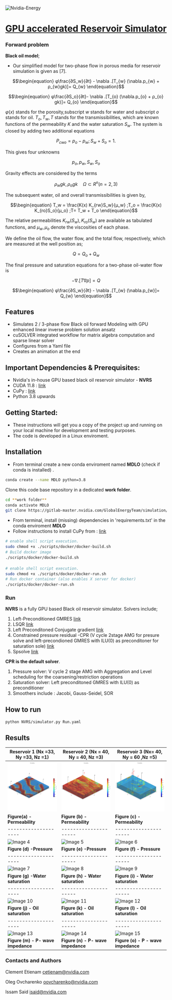 ![Nvidia-Energy](../pino_modeling/3D/Forward_problem_results/FNO/TRUE/Evolution_water_3D.gif)

# [GPU accelerated Reservoir Simulator](https://gitlab-master.nvidia.com/GlobalEnergyTeam/simulation/gpu_black_oil_reservoir_simulation)


### Forward problem
**Black oil model**;

 - Our simplified model for two-phase flow in porous media for reservoir simulation is given as [7].
```math
\begin{equation}
φ\frac{∂S_w}{∂t} - \nabla .[T_{w} (\nabla.p_{w} + ρ_{w}gk)]= Q_{w} 
\end{equation}
```
```math
\begin{equation}
φ\frac{∂S_o}{∂t}- \nabla .[T_{o} (\nabla.p_{o} + ρ_{o} gk)]= Q_{o}     
\end{equation}
```
$`φ(x)`$ stands for the porosity,subscript $`w`$ stands for water and subscript $`o`$ stands for oil. $`T_{o},T_{w},T`$ stands for the transmissibilities, which are known functions of the permeability $`K`$ and the water saturation $`S_w`$. The system is closed by adding two additional equations

```math
\begin{equation}
P_{cwo} = p_o- p_w  ; S_w+ S_o=1. 
\end{equation}
``` 
This gives four unknowns
```math
\begin{equation}
p_{o}, p_{w}, S_{w}, S_{o}
\end{equation}
``` 
Gravity effects are considered by the terms 
```math
\begin{equation}
ρ_{w}gk,ρ_{o}gk\quad Ω \subset R^{n}(n = 2, 3) 
\end{equation}
``` 
The subsequent water, oil and overall transmissibilities is given by,
```math
\begin{equation} 
T_w = \frac{K(x) K_{rw}S_w}{μ_w}  ;T_o = \frac{K(x) K_{ro}S_o}{μ_o}   ;T= T_w + T_o          
\end{equation}
``` 
The relative permeabilities $`K_{rw} (S_w ),K_{ro} (S_w )`$ are available as tabulated functions, and $`μ_w,μ_o`$ denote the viscosities of each phase. 

We define the oil flow, the water flow, and the total flow, respectively, which are measured at the well position as; 
```math
\begin{equation} 
Q = Q_{o}  + Q_{w }
\end{equation}
``` 

The final pressure and saturation equations for a two-phase oil-water flow is
```math
\begin{equation} 
- ∇ .[T∇p]=Q   
\end{equation}
```  
```math
\begin{equation}                                               
φ\frac{∂S_w}{∂t} - \nabla .[T_{w} (\nabla.p_{w}]= Q_{w} 
\end{equation}
```  


## Features
* Simulates 2 / 3-phase flow Black oil forward Modeling with GPU enhanced linear inverse problem solution ansatz
* cuSOLVER integrated workflow for matrix algebra computation and sparse linear solver
* Configures from a Yaml file
* Creates an animation at the end

## Important Dependencies & Prerequisites:
- Nvidia's in-house GPU based black oil reservoir simulator - **NVRS**
- CUDA 11.8 : [link](https://developer.nvidia.com/cuda-11-8-0-download-archive)
- CuPy : [link](https://github.com/cupy/cupy.git)
- Python 3.8 upwards

## Getting Started:
- These instructions will get you a copy of the project up and running on your local machine for development and testing purposes. 
- The code is developed in a Linux enviroment.

## Installation

- From terminal create a new conda enviroment named **MDLO** (check if conda is installed) .
```bash
conda create --name MDLO python=3.8
```

Clone this code base repository in a dedicated **work folder**.
```bash
cd **work folder**
conda activate MDLO
git clone https://gitlab-master.nvidia.com/GlobalEnergyTeam/simulation/gpu_black_oil_reservoir_simulation.git

```
- From terminal, install (missing) dependencies in 'requirements.txt' in the conda enviroment **MDLO**
- Follow instructions to install CuPy from : [link](https://github.com/cupy/cupy.git)

```bash
# enable shell script execution.
sudo chmod +x ./scripts/docker/docker-build.sh
# Build docker image
./scripts/docker/docker-build.sh

# enable shell script execution.
sudo chmod +x ./scripts/docker/docker-run.sh
# Run docker container (also enables X server for docker)
./scripts/docker/docker-run.sh
```

### Run
**NVRS** is a fully GPU based Black oil reservoir simulator.
Solvers include;
1) Left-Preconditioned GMRES [link](https://docs.cupy.dev/en/stable/reference/generated/cupyx.scipy.sparse.linalg.gmres.html)
2) LSQR [link](https://docs.cupy.dev/en/stable/reference/generated/cupyx.scipy.sparse.linalg.lsqr.html)
3) Left Preconditoned Conjugate gradient [link](https://docs.cupy.dev/en/stable/reference/generated/cupyx.scipy.sparse.linalg.cg.html)
4) Constrained pressure residual -CPR  (V cycle 2stage AMG for presure solve and left-precondioned GMRES with ILU(0) as preconditoner for saturation sole) [link](https://doi.org/10.2118/96809-MS)
6) Spsolve [link](https://docs.cupy.dev/en/stable/reference/generated/cupyx.scipy.sparse.linalg.spsolve.html)


**CPR is the default solver**.
1) Pressure solver: V cycle 2 stage AMG with Aggregation and Level scheduling for the coarsening/restriction operations
2) Saturation solver:  Left preconditoned GMRES with ILU(0) as preconditioner
3) Smoothers include : Jacobi, Gauss-Seidel, SOR

## How to run

```
python NVRS/simulator.py Run.yaml
```
## Results
| Reservoir 1 (Nx =33, Ny =33, Nz =1) | Reservoir 2 (Nx = 40, Ny = 40, Nz =3)| Reservoir 3  (Nx= 40, Ny = 60 ,Nz =5)|
| --------------------|---------------------|---------------------|
| ![Image 1][img1]     | ![Image 2][img2]     | ![Image 3][img3]     |
| **Figure(a) -Permeability**| **Figure (b) - Permeability**| **Figure (c) - Permeability**|
| --------------------|---------------------|---------------------|
| ![Image 4][img4]     | ![Image 5][img5]     | ![Image 6][img6]     |
| **Figure (d) -Pressure**| **Figure (e) -Pressure**| **Figure (f) - Pressure** |
| --------------------|---------------------|---------------------|
| ![Image 7][img7]     | ![Image 8][img8]     | ![Image 9][img9]     |
| **Figure (g) -Water saturation**| **Figure (h) - Water saturation** | **Figure (i) - Water saturation** |
| --------------------|---------------------|---------------------|
| ![Image 10][img10]  | ![Image 11][img11]   | ![Image 12][img12]   |
| **Figure (j) - Oil saturation** | **Figure (k) - Oil saturation** | **Figure (l) - Oil saturation**|
| --------------------|---------------------|---------------------|
| ![Image 13][img13]  | ![Image 14][img14]   | ![Image 15][img15]   |
| **Figure (m) - P- wave impedance** | **Figure (n) - P- wave impedance** | **Figure (o) - P - wave impedance**|




[img1]: RESULTS/33331/Permeability.png "Permeability Field ( 33 by 33 by 1)"
[img2]: RESULTS/40403/Permeability.png "Permeability Field ( 40 by 40 by 3)"
[img3]: RESULTS/40605/Permeability.png "Permeability Field ( 40 by 60 by 5)"
[img4]: RESULTS/33331/Evolution_pressure_3D.gif "Pressure Field (33 by 33 by 1)"
[img5]: RESULTS/40403/Evolution_pressure_3D.gif "Pressure Field (40 by 40 by 3)"
[img6]: RESULTS/40605/Evolution_pressure_3D.gif "Pressure Field (40 by 60 by 5)"
[img7]: RESULTS/33331/Evolution_water_3D.gif "Water Field (33 by 33 by 1)"
[img8]: RESULTS/40403/Evolution_water_3D.gif "Water Field (40 by 40 by 3)"
[img9]: RESULTS/40605/Evolution_water_3D.gif "Water Field (40 by 60 by 5)"
[img10]: RESULTS/33331/Evolution_oil_3D.gif "Oil Field (33 by 33 by 1)"
[img11]: RESULTS/40403/Evolution_oil_3D.gif "Oil Field (40 by 40 by 3)"
[img12]: RESULTS/40605/Evolution_oil_3D.gif "Oil Field (40 by 60 by 5)"
[img13]: RESULTS/33331/Evolution2_impededance.gif "Impedance Field (33 by 33 by 1)"
[img14]: RESULTS/40403/Evolution2_impededance.gif "Impedance Field (40 by 40 by 3)"
[img15]: RESULTS/40605/Evolution2_impededance.gif "Impedance Field (40 by 60 by 5)"



### Contacts and Authors

Clement Etienam cetienam@nvidia.com

Oleg Ovcharenko oovcharenko@nvidia.com

Issam Said isaid@nvidia.com
